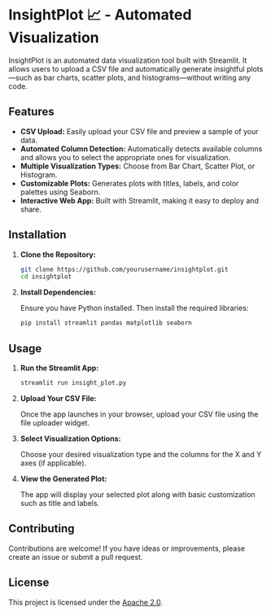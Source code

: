 # InsightPlot 📈 - Automated Visualization

InsightPlot is an automated data visualization tool built with Streamlit. It allows users to upload a CSV file and automatically generate insightful plots—such as bar charts, scatter plots, and histograms—without writing any code.

## Features

- **CSV Upload:** Easily upload your CSV file and preview a sample of your data.
- **Automated Column Detection:** Automatically detects available columns and allows you to select the appropriate ones for visualization.
- **Multiple Visualization Types:** Choose from Bar Chart, Scatter Plot, or Histogram.
- **Customizable Plots:** Generates plots with titles, labels, and color palettes using Seaborn.
- **Interactive Web App:** Built with Streamlit, making it easy to deploy and share.

## Installation

1. **Clone the Repository:**

   ```bash
   git clone https://github.com/yourusername/insightplot.git
   cd insightplot
   ```

2. **Install Dependencies:**

   Ensure you have Python installed. Then install the required libraries:

   ```bash
   pip install streamlit pandas matplotlib seaborn
   ```

## Usage

1. **Run the Streamlit App:**

   ```bash
   streamlit run insight_plot.py
   ```

2. **Upload Your CSV File:**

   Once the app launches in your browser, upload your CSV file using the file uploader widget.

3. **Select Visualization Options:**

   Choose your desired visualization type and the columns for the X and Y axes (if applicable).

4. **View the Generated Plot:**

   The app will display your selected plot along with basic customization such as title and labels.

## Contributing

Contributions are welcome! If you have ideas or improvements, please create an issue or submit a pull request.

## License

This project is licensed under the [Apache 2.0](LICENSE).

```
